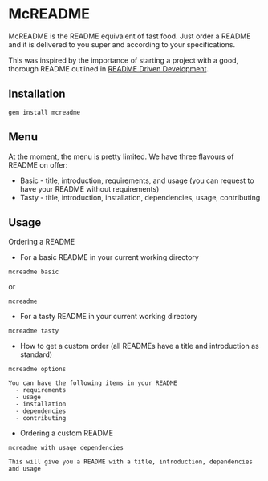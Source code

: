 # McREADME

McREADME is the README equivalent of fast food. Just order a README and it is delivered to you super and according to your specifications.

This was inspired by the importance of starting a project with a good, thorough README outlined in [README Driven Development](http://tom.preston-werner.com/2010/08/23/readme-driven-development.html).

## Installation

```
gem install mcreadme
```

## Menu

At the moment, the menu is pretty limited. We have three flavours of README on offer:

  - Basic - title, introduction, requirements, and usage (you can request to have your README without requirements)
  - Tasty - title, introduction, installation, dependencies, usage, contributing
  
## Usage

Ordering a README
  
  - For a basic README in your current working directory
  
  ```
  mcreadme basic
  ```
  
  or

  ```
  mcreadme
  ```

  - For a tasty README in your current working directory

  ```
  mcreadme tasty
  ```

  - How to get a custom order (all READMEs have a title and introduction as standard)
  
  ```
  mcreadme options

  You can have the following items in your README
    - requirements
    - usage 
    - installation
    - dependencies
    - contributing
  ```

  - Ordering a custom README

  ```
  mcreadme with usage dependencies
  ```

    This will give you a README with a title, introduction, dependencies and usage

